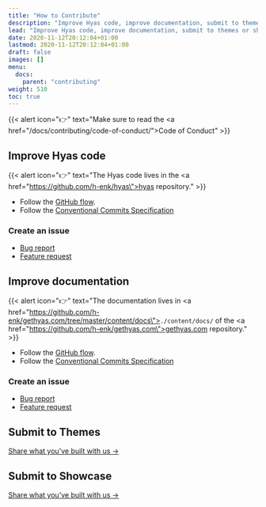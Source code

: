 ```yaml
---
title: "How to Contribute"
description: "Improve Hyas code, improve documentation, submit to themes or showcase."
lead: "Improve Hyas code, improve documentation, submit to themes or showcase."
date: 2020-11-12T20:12:04+01:00
lastmod: 2020-11-12T20:12:04+01:00
draft: false
images: []
menu:
  docs:
    parent: "contributing"
weight: 510
toc: true
---
```


{{< alert icon="👉" text="Make sure to read the <a href=\"/docs/contributing/code-of-conduct/\">Code of Conduct</a>" >}}

## Improve Hyas code

{{< alert icon="👉" text="The Hyas code lives in the <a href=\"https://github.com/h-enk/hyas\">hyas repository</a>." >}}

- Follow the [GitHub flow](https://guides.github.com/introduction/flow/).
- Follow the [Conventional Commits Specification](https://www.conventionalcommits.org/en/v1.0.0/)

### Create an issue

- [Bug report](https://github.com/h-enk/hyas/issues/new?template=bug-report---.md)
- [Feature request](https://github.com/h-enk/hyas/issues/new?template=feature-request---.md)

## Improve documentation

{{< alert icon="👉" text="The documentation lives in <a href=\"https://github.com/h-enk/gethyas.com/tree/master/content/docs\"><code>./content/docs/</code></a> of the <a href=\"https://github.com/h-enk/gethyas.com\">gethyas.com repository</a>." >}}

- Follow the [GitHub flow](https://guides.github.com/introduction/flow/).
- Follow the [Conventional Commits Specification](https://www.conventionalcommits.org/en/v1.0.0/)

### Create an issue

- [Bug report](https://github.com/h-enk/gethyas.com/issues/new?template=bug-report---.md)
- [Feature request](https://github.com/h-enk/gethyas.com/issues/new?template=feature-request---.md)

## Submit to Themes

[Share what you’ve built with us →](https://github.com/h-enk/hyas/discussions?discussions_q=category%3A%22Show+and+tell%22)

## Submit to Showcase

[Share what you’ve built with us →](https://github.com/h-enk/hyas/discussions?discussions_q=category%3A%22Show+and+tell%22)
